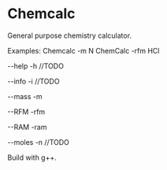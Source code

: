 Chemcalc
========

General purpose chemistry calculator.

Examples:
Chemcalc -m N
ChemCalc -rfm HCl

--help
-h
//TODO

--info
-i
//TODO

--mass
-m

--RFM
-rfm

--RAM
-ram

--moles
-n
//TODO

Build with g++.
